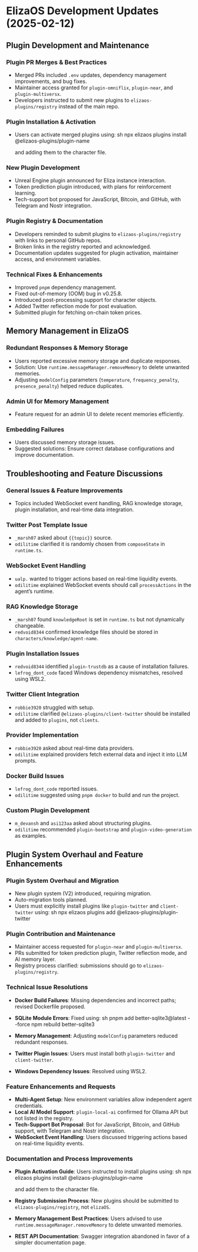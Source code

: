 # ElizaOS Development Updates (2025-02-12)

## Plugin Development and Maintenance

### Plugin PR Merges & Best Practices
- Merged PRs included `.env` updates, dependency management improvements, and bug fixes.
- Maintainer access granted for `plugin-omniflix`, `plugin-near`, and `plugin-multiversx`.
- Developers instructed to submit new plugins to `elizaos-plugins/registry` instead of the main repo.

### Plugin Installation & Activation
- Users can activate merged plugins using:
  sh
  npx elizaos plugins install @elizaos-plugins/plugin-name
  
  and adding them to the character file.

### New Plugin Development
- Unreal Engine plugin announced for Eliza instance interaction.
- Token prediction plugin introduced, with plans for reinforcement learning.
- Tech-support bot proposed for JavaScript, Bitcoin, and GitHub, with Telegram and Nostr integration.

### Plugin Registry & Documentation
- Developers reminded to submit plugins to `elizaos-plugins/registry` with links to personal GitHub repos.
- Broken links in the registry reported and acknowledged.
- Documentation updates suggested for plugin activation, maintainer access, and environment variables.

### Technical Fixes & Enhancements
- Improved `pnpm` dependency management.
- Fixed out-of-memory (OOM) bug in v0.25.8.
- Introduced post-processing support for character objects.
- Added Twitter reflection mode for post evaluation.
- Submitted plugin for fetching on-chain token prices.

## Memory Management in ElizaOS

### Redundant Responses & Memory Storage
- Users reported excessive memory storage and duplicate responses.
- Solution: Use `runtime.messageManager.removeMemory` to delete unwanted memories.
- Adjusting `modelConfig` parameters (`temperature`, `frequency_penalty`, `presence_penalty`) helped reduce duplicates.

### Admin UI for Memory Management
- Feature request for an admin UI to delete recent memories efficiently.

### Embedding Failures
- Users discussed memory storage issues.
- Suggested solutions: Ensure correct database configurations and improve documentation.

## Troubleshooting and Feature Discussions

### General Issues & Feature Improvements
- Topics included WebSocket event handling, RAG knowledge storage, plugin installation, and real-time data integration.

### Twitter Post Template Issue
- `_marsh07` asked about `{{topic}}` source.
- `odilitime` clarified it is randomly chosen from `composeState` in `runtime.ts`.

### WebSocket Event Handling
- `ualp.` wanted to trigger actions based on real-time liquidity events.
- `odilitime` explained WebSocket events should call `processActions` in the agent’s runtime.

### RAG Knowledge Storage
- `_marsh07` found `knowledgeRoot` is set in `runtime.ts` but not dynamically changeable.
- `redvoid8344` confirmed knowledge files should be stored in `characters/knowledge/agent-name`.

### Plugin Installation Issues
- `redvoid8344` identified `plugin-trustdb` as a cause of installation failures.
- `lefrog_dont_code` faced Windows dependency mismatches, resolved using WSL2.

### Twitter Client Integration
- `robbie3920` struggled with setup.
- `odilitime` clarified `@elizaos-plugins/client-twitter` should be installed and added to `plugins`, not `clients`.

### Provider Implementation
- `robbie3920` asked about real-time data providers.
- `odilitime` explained providers fetch external data and inject it into LLM prompts.

### Docker Build Issues
- `lefrog_dont_code` reported issues.
- `odilitime` suggested using `pnpm docker` to build and run the project.

### Custom Plugin Development
- `m_devansh` and `asi123aa` asked about structuring plugins.
- `odilitime` recommended `plugin-bootstrap` and `plugin-video-generation` as examples.

## Plugin System Overhaul and Feature Enhancements

### Plugin System Overhaul and Migration
- New plugin system (V2) introduced, requiring migration.
- Auto-migration tools planned.
- Users must explicitly install plugins like `plugin-twitter` and `client-twitter` using:
  sh
  npx elizaos plugins add @elizaos-plugins/plugin-twitter
  

### Plugin Contribution and Maintenance
- Maintainer access requested for `plugin-near` and `plugin-multiversx`.
- PRs submitted for token prediction plugin, Twitter reflection mode, and AI memory layer.
- Registry process clarified: submissions should go to `elizaos-plugins/registry`.

### Technical Issue Resolutions
- **Docker Build Failures**: Missing dependencies and incorrect paths; revised Dockerfile proposed.
- **SQLite Module Errors**: Fixed using:
  sh
  pnpm add better-sqlite3@latest --force
  npm rebuild better-sqlite3
  
- **Memory Management**: Adjusting `modelConfig` parameters reduced redundant responses.
- **Twitter Plugin Issues**: Users must install both `plugin-twitter` and `client-twitter`.
- **Windows Dependency Issues**: Resolved using WSL2.

### Feature Enhancements and Requests
- **Multi-Agent Setup**: New environment variables allow independent agent credentials.
- **Local AI Model Support**: `plugin-local-ai` confirmed for Ollama API but not listed in the registry.
- **Tech-Support Bot Proposal**: Bot for JavaScript, Bitcoin, and GitHub support, with Telegram and Nostr integration.
- **WebSocket Event Handling**: Users discussed triggering actions based on real-time liquidity events.

### Documentation and Process Improvements
- **Plugin Activation Guide**: Users instructed to install plugins using:
  sh
  npx elizaos plugins install @elizaos-plugins/plugin-name
  
  and add them to the character file.
- **Registry Submission Process**: New plugins should be submitted to `elizaos-plugins/registry`, not `elizaOS`.
- **Memory Management Best Practices**: Users advised to use `runtime.messageManager.removeMemory` to delete unwanted memories.
- **REST API Documentation**: Swagger integration abandoned in favor of a simpler documentation page.
